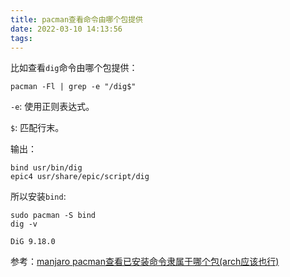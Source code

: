 ```yaml
---
title: pacman查看命令由哪个包提供
date: 2022-03-10 14:13:56
tags:
---
```


比如查看`dig`命令由哪个包提供：

```shell
pacman -Fl | grep -e "/dig$"
```

`-e`: 使用正则表达式。

`$`: 匹配行末。

输出：

```text
bind usr/bin/dig
epic4 usr/share/epic/script/dig
```

所以安装`bind`:

```shell
sudo pacman -S bind
dig -v
```

```text
DiG 9.18.0
```

参考：[manjaro pacman查看已安装命令隶属于哪个包(arch应该也行)](https://blog.csdn.net/LoveZoeAyo/article/details/107096964)

